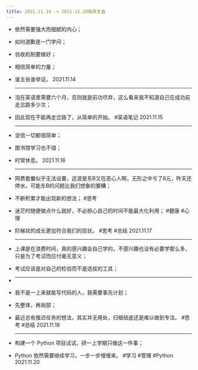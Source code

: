 ```yaml
---
title: 2021.11.14 -> 2021.11.20每周复盘
---
```


- 依然需要强大而细腻的内心；
- 如何道歉是一门学问；
- 验收机制要做好；
- 相信简单的力量；
- 谁主张谁举证。 2021.11.14
  
  ---
- 泡在英语里需要六个月，否则就是前功尽弃，这么看来我不知道自己在成功前走岔路多少次；
- 因此现在不能再走岔路了，从简单的开始。 #英语笔记 2021.11.15
  
  ---
- 坚信一切都很简单；
- 图书馆学习也不错；
- 时常休息。 2021.11.16
  
  ---
- 网费套餐似乎无法设置，这波是东B又在恶心人啊，无形之中亏了8元，昨天还停水，可能东B的问题比我们想象的要糟；
- 不断积累才能出现新的想法； #思考
- 迷茫时随便做点什么就好，不必担心自己的时间不能最大化利用； #健康 #心理
- 阶梯状的成长更加符合我们的现状。 #思考 #总结 2021.11.17
  
  ---
- 上课是在浪费时间，真的感兴趣会自己学的，不感兴趣也没有必要学那么多，只是为了考试而应付毫无意义；
- 考试应该是对自己的检验而不是选拔的工具；
-
  ---
- 我不是一上来就能写代码的人，我需要事先计划；
- 先整体，再局部；
- 最近总有推迟任务的想法，其实并无用处，归根结底还是难以做到专注。 #思考 #总结 2021.11.19
  
  ---
- 构建一个 Python 项目试试，研一上学期只做这一件事；
- Python 依然需要继续学习，一步一步慢慢来。 #学习 #管理 #Python 2021.11.20